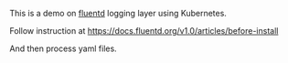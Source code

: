 This is a demo on [fluentd](https://www.fluentd.org/) logging layer using Kubernetes.

Follow instruction at https://docs.fluentd.org/v1.0/articles/before-install

And then process yaml files.
